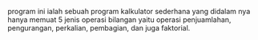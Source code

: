 program ini ialah sebuah program kalkulator sederhana yang didalam nya hanya memuat 5 jenis operasi bilangan yaitu operasi penjuamlahan, pengurangan, perkalian, pembagian, dan juga faktorial.
